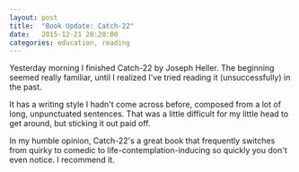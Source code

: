 ```yaml
---
layout: post
title:  "Book Update: Catch-22"
date:   2015-12-21 20:20:00
categories: education, reading
---
```


Yesterday morning I finished Catch-22 by Joseph Heller. The beginning seemed really familiar, until I
realized I've tried reading it (unsuccessfully) in the past.

It has a writing style I hadn't come across before, composed from a lot of long, unpunctuated sentences.
That was a little difficult for my little head to get around, but sticking it out paid off.

In my humble opinion, Catch-22's a great book that frequently switches from quirky to comedic to life-contemplation-inducing so quickly you don't even notice. I recommend it.
